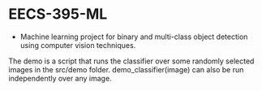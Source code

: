# EECS-395-ML

* Machine learning project for binary and multi-class object detection using computer vision techniques.

The demo is a script that runs the classifier over some randomly selected images in the src/demo folder.
demo_classifier(image) can also be run independently over any image.
